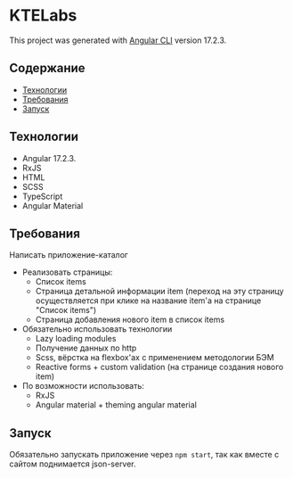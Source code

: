 # KTELabs 

This project was generated with [Angular CLI](https://github.com/angular/angular-cli) version 17.2.3.

## Содержание

- [Технологии](#технологии)
- [Требования](#требования)
- [Запуск](#запуск)

## Технологии

- Angular 17.2.3.
- RxJS
- HTML
- SCSS
- TypeScript
- Angular Material

## Требования

Написать приложение-каталог

* Реализовать страницы:
  + Список items
  + Страница детальной информации item (переход на эту страницу осуществляется при клике на название item'а на странице "Список items")
  + Страница добавления нового item в список items
* Обязательно использовать технологии
  + Lazy loading modules
  + Получение данных по http
  + Scss, вёрстка на flexbox'ах с применением методологии БЭМ
  + Reactive forms + custom validation (на странице создания нового item)
* По возможности использовать:
  + RxJS
  + Angular material + theming angular material
 
## Запуск

Обязательно запускать приложение через `npm start`, так как вместе с сайтом поднимается json-server.

